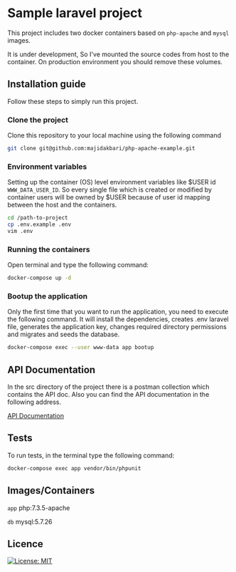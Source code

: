 # Sample laravel project
This project includes two docker containers based on `php-apache` and `mysql` images.

It is under development, So I've mounted the source codes from host to the container. On production environment you should remove these volumes.

## Installation guide
Follow these steps to simply run this project.

### Clone the project
Clone this repository to your local machine using the following command
```bash
git clone git@github.com:majidakbari/php-apache-example.git
```

### Environment variables
Setting up the container (OS) level environment variables like $USER id `WWW_DATA_USER_ID`. So every single file which is created or modified by container users will be owned by $USER because of user id mapping between the host and the containers.
```bash
cd /path-to-project
cp .env.example .env
vim .env
```


### Running the containers
Open terminal and type the following command:
```bash
docker-compose up -d 
```

### Bootup the application

Only the first time that you want to run the application, you need to execute the following command.
It will install the dependencies, creates .env laravel file, generates the application key, changes required directory permissions and migrates and seeds the database.

```bash
docker-compose exec --user www-data app bootup
```


## API Documentation
In the src directory of the project there is a postman collection which contains the API doc.
Also you can find the API documentation in the following address.

[API Documentation](https://documenter.getpostman.com/view/1493779/S1TPc1f6?version=latest#23c8dae8-278f-4f37-bc45-80fb8c333ddf)

## Tests
To run tests, in the terminal type the following command:
```bash
docker-compose exec app vendor/bin/phpunit
```

## Images/Containers

`app`
php:7.3.5-apache

`db`
mysql:5.7.26

## Licence

[![License: MIT](https://img.shields.io/badge/License-MIT-yellow.svg)](https://opensource.org/licenses/MIT)